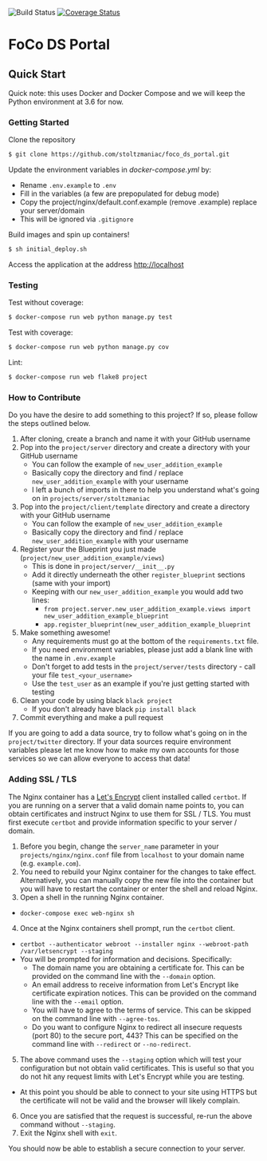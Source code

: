 ![Build Status](https://travis-ci.com/stoltzmaniac/foco_ds_portal.svg?branch=master)
[![Coverage Status](https://coveralls.io/repos/github/stoltzmaniac/foco_ds_portal/badge.svg)](https://coveralls.io/github/stoltzmaniac/foco_ds_portal)
# FoCo DS Portal

## Quick Start

Quick note: this uses Docker and Docker Compose and we will keep the Python environment at 3.6 for now.

### Getting Started

Clone the repository
```sh
$ git clone https://github.com/stoltzmaniac/foco_ds_portal.git
```

Update the environment variables in *docker-compose.yml* by:
  - Rename `.env.example` to `.env`
  - Fill in the variables (a few are prepopulated for debug mode)
  - Copy the project/nginx/default.conf.example (remove .example) replace your server/domain
  - This will be ignored via `.gitignore`

Build images and spin up containers!

```sh
$ sh initial_deploy.sh
```

Access the application at the address [http://localhost](http://localhost)

### Testing

Test without coverage:

```sh
$ docker-compose run web python manage.py test
```

Test with coverage:

```sh
$ docker-compose run web python manage.py cov
```

Lint:

```sh
$ docker-compose run web flake8 project
```


### How to Contribute  

Do you have the desire to add something to this project? If so, please follow the steps outlined below.  

  1. After cloning, create a branch and name it with your GitHub username
  2. Pop into the `project/server` directory and create a directory with your GitHub username
     * You can follow the example of `new_user_addition_example`
     * Basically copy the directory and find / replace `new_user_addition_example` with your username
     * I left a bunch of imports in there to help you understand what's going on in `projects/server/stoltzmaniac`
  3. Pop into the `project/client/template` directory and create a directory with your GitHub username
     * You can follow the example of `new_user_addition_example`
     * Basically copy the directory and find / replace `new_user_addition_example` with your username
  4. Register your the Blueprint you just made (`project/new_user_addition_example/views`)
     * This is done in  `project/server/__init__.py`
     * Add it directly underneath the other `register_blueprint` sections (same with your import)
     * Keeping with our `new_user_addition_example` you would add two lines:
       * `from project.server.new_user_addition_example.views import new_user_addition_example_blueprint`
       * `app.register_blueprint(new_user_addition_example_blueprint`
  5. Make something awesome!
     * Any requirements must go at the bottom of the `requirements.txt` file.
     * If you need environment variables, please just add a blank line with the name in `.env.example` 
     * Don't forget to add tests in the `project/server/tests` directory - call your file `test_<your_username>`
     * Use the `test_user` as an example if you're just getting started with testing
  6. Clean your code by using black `black project`
      * If you don't already have black `pip install black`
  7. Commit everything and make a pull request
  
If you are going to add a data source, try to follow what's going on in the `project/twitter` directory. 
If your data sources require environment variables please let me know how to make my own accounts for those 
services so we can allow everyone to access that data!

### Adding SSL / TLS

The Nginx container has a [Let's Encrypt](https://letsencrypt.org/) client installed called `certbot`. If you are running on a server that a valid domain name points to, you can obtain certificates and instruct Nginx to use them for SSL / TLS. You must first execute `certbot` and provide information specific to your server / domain.

1. Before you begin, change the `server_name` parameter in your `projects/nginx/nginx.conf` file from `localhost` to your domain name (e.g. `example.com`).
2. You need to rebuild your Nginx container for the changes to take effect. Alternatively, you can manually copy the new file into the container but you will have to restart the container or enter the shell and reload Nginx.
3. Open a shell in the running Nginx container.
  - `docker-compose exec web-nginx sh`
4. Once at the Nginx containers shell prompt, run the `certbot` client.
  - `certbot --authenticator webroot --installer nginx --webroot-path /var/letsencrypt --staging`
  - You will be prompted for information and decisions. Specifically:
    - The domain name you are obtaining a certificate for. This can be provided on the command line with the `--domain` option.
    - An email address to receive information from Let's Encrypt like certificate expiration notices. This can be provided on the command line with the `--email` option.
    - You will have to agree to the terms of service. This can be skipped on the command line with `--agree-tos`.
    - Do you want to configure Nginx to redirect all insecure requests (port 80) to the secure port, 443? This can be specified on the command line with `--redirect` or `--no-redirect`.
5. The above command uses the `--staging` option which will test your configuration but not obtain valid certificates. This is useful so that you do not hit any request limits with Let's Encrypt while you are testing. 
  - At this point you should be able to connect to your site using HTTPS but the certificate will not be valid and the browser will likely complain.
6. Once you are satisfied that the request is successful, re-run the above command without `--staging`.
7. Exit the Nginx shell with `exit`.

You should now be able to establish a secure connection to your server.
